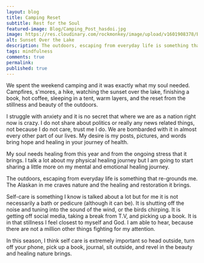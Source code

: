 ```yaml
---
layout: blog
title: Camping Reset
subtitle: Rest for the Soul
featured-image: Blog/Camping_Post_hasdoi.jpg
image: https://res.cloudinary.com/rockmonkey/image/upload/v1601908378/Blog/Camping_Post_hasdoi.jpg
alt: Sunset Over the Lake
description: The outdoors, escaping from everyday life is something that re-grounds me. The Alaskan in me craves nature and the healing and restoration it brings.
tags: mindfulness
comments: true
permalink:
published: true
---
```

We spent the weekend camping and it was exactly what my soul needed. Campfires, s'mores, a hike, watching the sunset over the lake, finishing a book, hot coffee, sleeping in a tent, warm layers, and the reset from the stillness and beauty of the outdoors.

I struggle with anxiety and it is no secret that where we are as a nation right now is crazy. I do not share about politics or really any news related things, not because I do not care, trust me I do. We are bombarded with it in almost every other part of our lives. My desire is my posts, pictures, and words bring hope and healing in your journey of health.

My soul needs healing from this year and from the ongoing stress that it brings. I talk a lot about my physical healing journey but I am going to start sharing a little more on my mental and emotional healing journey.

The outdoors, escaping from everyday life is something that re-grounds me. The Alaskan in me craves nature and the healing and restoration it brings.

Self-care is something I know is talked about a lot but for me it is not necessarily a bath or pedicure (although it can be). It is shutting off the noise and tuning into the sound of the wind, or the birds chirping. It is getting off social media, taking a break from T.V, and picking up a book. It is in that stillness I feel closest to myself and God. I am able to hear, because there are not a million other things fighting for my attention.

In this season, I think self care is extremely important so head outside, turn off your phone, pick up a book, journal, sit outside, and revel in the beauty and healing nature brings.
